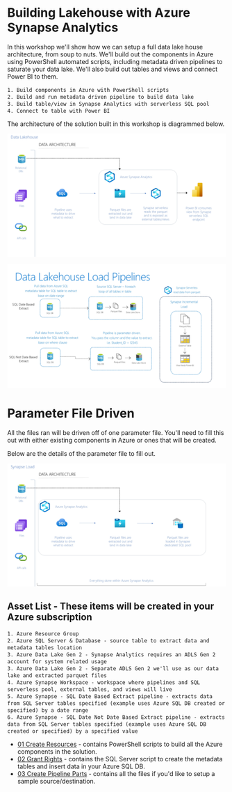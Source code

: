 # Building Lakehouse with Azure Synapse Analytics
In this workshop we'll show how we can setup a full data lake house architecture, from soup to nuts.  We'll build out the components in Azure using PowerShell automated scripts, including metadata driven pipelines to saturate your data lake.  We'll also build out tables and views and connect Power BI to them.  
		
	1. Build components in Azure with PowerShell scripts 
	2. Build and run metadata driven pipeline to build data lake
	3. Build table/view in Synapse Analytics with serverless SQL pool 
    4. Connect to table with Power BI  


	
The architecture of the solution built in this workshop is diagrammed below.  

![alt text](https://github.com/hfoley/EDU/blob/master/images/Hope%20Data%20Lakehouse01.jpg?raw=true)

![alt text](https://github.com/hfoley/EDU/blob/master/images/Hope%20Data%20Lakehouse02.jpg?raw=true)

# Parameter File Driven 
All the files ran will be driven off of one parameter file.  You'll need to fill this out with either existing components in Azure or ones that will be created.   
	
Below are the details of the parameter file to fill out.  

![alt text](https://github.com/hfoley/EDU/blob/master/images/SynapseLoadDiagram.jpg?raw=true)


## Asset List - These items will be created in your Azure subscription 
	1. Azure Resource Group
	2. Azure SQL Server & Database - source table to extract data and metadata tables location 
	3. Azure Data Lake Gen 2 - Synapse Analytics requires an ADLS Gen 2 account for system related usage
	3. Azure Data Lake Gen 2 - Separate ADLS Gen 2 we'll use as our data lake and extracted parquet files 
	4. Azure Synapse Workspace - workspace where pipelines and SQL serverless pool, external tables, and views will live
	5. Azure Synapse - SQL Date Based Extract pipeline - extracts data from SQL Server tables specified (example uses Azure SQL DB created or specified) by a date range
	6. Azure Synapse - SQL Date Not Date Based Extract pipeline - extracts data from SQL Server tables specified (example uses Azure SQL DB created or specified) by a specified value 


* [01 Create Resources](https://github.com/hfoley/SynapseLoadV2/tree/master/01%20Create%20Resources)   - contains PowerShell scripts to build all the Azure components in the solution. 
* [02 Grant Rights](https://github.com/hfoley/SynapseLoadV2/tree/master/02%20SQL%20Scripts) - contains the SQL Server script to create the metadata tables and insert data in your Azure SQL DB.  
* [03 Create Pipeline Parts](https://github.com/hfoley/SynapseLoadV2/tree/master/03%20Sample) - contains all the files if you'd like to setup a sample source/destination.  
	

